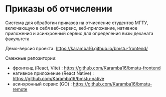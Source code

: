 # Приказы об отчислении

Система для обработки приказов на отчисление студентов МГТУ, включающую в себя веб-сервис, веб-приложение, нативное приложения и асинхронный сервис для определения визы деканата факультета

Демо-версия проекта: https://karamba16.github.io/bmstu-frontend/

Смежные репозитории:
* фронтенд (React, Vite) : https://github.com/Karamba16/bmstu-frontend
* нативное приложение (React Native) : https://github.com/Karamba16/bmstu-native
* асинхронный сервис (GO) : https://github.com/Karamba16/bmstu-remote

